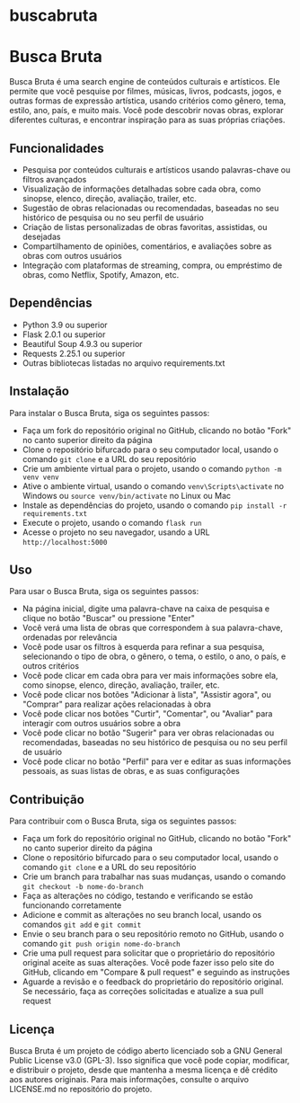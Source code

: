 # buscabruta

# Busca Bruta

Busca Bruta é uma search engine de conteúdos culturais e artísticos. Ele permite que você pesquise por filmes, músicas, livros, podcasts, jogos, e outras formas de expressão artística, usando critérios como gênero, tema, estilo, ano, país, e muito mais. Você pode descobrir novas obras, explorar diferentes culturas, e encontrar inspiração para as suas próprias criações.

## Funcionalidades

- Pesquisa por conteúdos culturais e artísticos usando palavras-chave ou filtros avançados
- Visualização de informações detalhadas sobre cada obra, como sinopse, elenco, direção, avaliação, trailer, etc.
- Sugestão de obras relacionadas ou recomendadas, baseadas no seu histórico de pesquisa ou no seu perfil de usuário
- Criação de listas personalizadas de obras favoritas, assistidas, ou desejadas
- Compartilhamento de opiniões, comentários, e avaliações sobre as obras com outros usuários
- Integração com plataformas de streaming, compra, ou empréstimo de obras, como Netflix, Spotify, Amazon, etc.

## Dependências

- Python 3.9 ou superior
- Flask 2.0.1 ou superior
- Beautiful Soup 4.9.3 ou superior
- Requests 2.25.1 ou superior
- Outras bibliotecas listadas no arquivo requirements.txt

## Instalação

Para instalar o Busca Bruta, siga os seguintes passos:

- Faça um fork do repositório original no GitHub, clicando no botão "Fork" no canto superior direito da página
- Clone o repositório bifurcado para o seu computador local, usando o comando `git clone` e a URL do seu repositório
- Crie um ambiente virtual para o projeto, usando o comando `python -m venv venv`
- Ative o ambiente virtual, usando o comando `venv\Scripts\activate` no Windows ou `source venv/bin/activate` no Linux ou Mac
- Instale as dependências do projeto, usando o comando `pip install -r requirements.txt`
- Execute o projeto, usando o comando `flask run`
- Acesse o projeto no seu navegador, usando a URL `http://localhost:5000`

## Uso

Para usar o Busca Bruta, siga os seguintes passos:

- Na página inicial, digite uma palavra-chave na caixa de pesquisa e clique no botão "Buscar" ou pressione "Enter"
- Você verá uma lista de obras que correspondem à sua palavra-chave, ordenadas por relevância
- Você pode usar os filtros à esquerda para refinar a sua pesquisa, selecionando o tipo de obra, o gênero, o tema, o estilo, o ano, o país, e outros critérios
- Você pode clicar em cada obra para ver mais informações sobre ela, como sinopse, elenco, direção, avaliação, trailer, etc.
- Você pode clicar nos botões "Adicionar à lista", "Assistir agora", ou "Comprar" para realizar ações relacionadas à obra
- Você pode clicar nos botões "Curtir", "Comentar", ou "Avaliar" para interagir com outros usuários sobre a obra
- Você pode clicar no botão "Sugerir" para ver obras relacionadas ou recomendadas, baseadas no seu histórico de pesquisa ou no seu perfil de usuário
- Você pode clicar no botão "Perfil" para ver e editar as suas informações pessoais, as suas listas de obras, e as suas configurações

## Contribuição

Para contribuir com o Busca Bruta, siga os seguintes passos:

- Faça um fork do repositório original no GitHub, clicando no botão "Fork" no canto superior direito da página
- Clone o repositório bifurcado para o seu computador local, usando o comando `git clone` e a URL do seu repositório
- Crie um branch para trabalhar nas suas mudanças, usando o comando `git checkout -b nome-do-branch`
- Faça as alterações no código, testando e verificando se estão funcionando corretamente
- Adicione e commit as alterações no seu branch local, usando os comandos `git add` e `git commit`
- Envie o seu branch para o seu repositório remoto no GitHub, usando o comando `git push origin nome-do-branch`
- Crie uma pull request para solicitar que o proprietário do repositório original aceite as suas alterações. Você pode fazer isso pelo site do GitHub, clicando em "Compare & pull request" e seguindo as instruções
- Aguarde a revisão e o feedback do proprietário do repositório original. Se necessário, faça as correções solicitadas e atualize a sua pull request

## Licença

Busca Bruta é um projeto de código aberto licenciado sob a GNU General Public License v3.0 (GPL-3). Isso significa que você pode copiar, modificar, e distribuir o projeto, desde que mantenha a mesma licença e dê crédito aos autores originais. Para mais informações, consulte o arquivo LICENSE.md no repositório do projeto.
